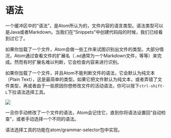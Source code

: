 <!-- 译者：Github@wizardforcel -->

# 语法 #

一个缓冲区中的“语法”，是Atom所认为的，文件内容的语言类型。语法类型可以是Java或者Markdown。当我们在“Snippets”中创建代码段的时候，我们已经看到过它了。

如果你加载了一个文件，Atom会做一些工作来试图识别出文件的类型。大部分情况，Atom通过查看文件的扩展名（`.md`通常为一个Markdown文件，等等）来完成。然而有时扩展名难以判断，它会检查内容来进行识别。

如果你加载了一个文件，并且Atom不能判断文件的语法，它会默认为纯文本（Plain Text），这是最简单的类型。如果它把文件默认为纯文本，或者弄错了文件类型，再或者由于一些原因你想修改文件的活动语法，你可以按下`ctrl-shift-L`下拉语法选择工具。

![](https://atom-test.s3-us-west-2.amazonaws.com/docs/images/08/08e7b4c68975f8d79bbc1fcc13db21cf58debfce/grammar.png)

一旦你手动修改了一个文件的语法，Atom会记住它，直到你将语法设置回“自动检查”，或者手动选择一个不同的语法。

语法选择工具的功能在atom/grammar-selector包中实现。